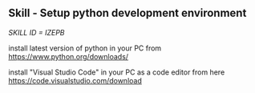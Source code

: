 ## Skill - Setup python development environment

*SKILL ID = IZEPB*

install latest version of python in your PC from 
https://www.python.org/downloads/

install "Visual Studio Code" in your PC as a code editor from here
https://code.visualstudio.com/download


<!--stackedit_data:
eyJoaXN0b3J5IjpbMjAzNjk2ODk4MV19
-->